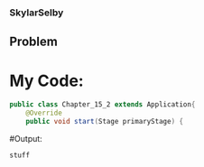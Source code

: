 ### SkylarSelby

## Problem
# My Code:
```java
public class Chapter_15_2 extends Application{
	@Override
	public void start(Stage primaryStage) {
```
#Output:
```sh
stuff
```
